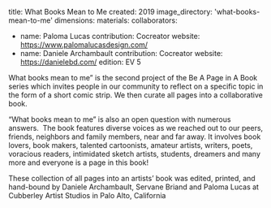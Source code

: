 title: What Books Mean to Me
created: 2019
image_directory: 'what-books-mean-to-me'
dimensions:
materials:
collaborators: 
- name: Paloma Lucas 
  contribution: Cocreator
  website: https://www.palomalucasdesign.com/
- name: Daniele Archambault
  contribution: Cocreator
  website: https://danielebd.com/
edition: EV 5 

What books mean to me” is the second project of the Be A Page in A Book series which invites people in our community to reflect on a specific topic in the form of a short comic strip. We then curate all pages into a collaborative book.

“What books mean to me” is also an open question with numerous answers.  The book features diverse voices as we reached out to our peers, friends, neighbors and family members, near and far away. It involves book lovers, book makers, talented cartoonists, amateur artists, writers, poets, voracious readers, intimidated sketch artists, students, dreamers and many more and everyone is a page in this book!

These collection of all pages into an artists’ book was edited, printed, and hand-bound by Daniele Archambault, Servane Briand and Paloma Lucas at Cubberley Artist Studios in Palo Alto, California
